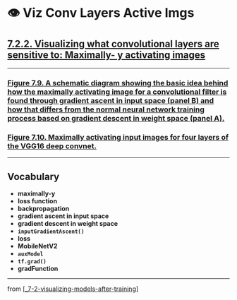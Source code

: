# 👁 Viz Conv Layers Active Imgs

## [**7.2.2.** Visualizing what convolutional layers are sensitive to: Maximally- y activating images](https://livebook.manning.com/book/deep-learning-with-javascript/chapter-7/108)

---

### [**Figure 7.9.** A schematic diagram showing the basic idea behind how the maximally activating image for a convolutional filter is found through gradient ascent in input space (panel B) and how that differs from the normal neural network training process based on gradient descent in weight space (panel A).](https://livebook.manning.com/book/deep-learning-with-javascript/chapter-7/ch07fig09)

### [**Figure 7.10.** Maximally activating input images for four layers of the VGG16 deep convnet.](https://livebook.manning.com/book/deep-learning-with-javascript/chapter-7/ch07fig10)

---

## **Vocabulary**

- **maximally-y**
- **loss function**
- **backpropagation**
- **gradient ascent in input space**
- **gradient descent in weight space**
- **`inputGradientAscent()`**
- **loss**
- **MobileNetV2**
- **`auxModel`**
- **`tf.grad()`**
- **gradFunction**

---

from [[_7-2-visualizing-models-after-training]]

[//begin]: # "Autogenerated link references for markdown compatibility"
[_7-2-visualizing-models-after-training]: _7-2-visualizing-models-after-training.md "👁 Viz Models After Training"
[//end]: # "Autogenerated link references"

